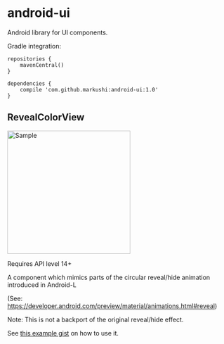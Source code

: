 # android-ui
Android library for UI components.

Gradle integration:

```
repositories {
    mavenCentral()
}

dependencies {
    compile 'com.github.markushi:android-ui:1.0'
}
```

## RevealColorView
<img src="https://raw.githubusercontent.com/markushi/android-ui/master/example.gif" width="280px" alt="Sample" />

Requires API level 14+

A component which mimics parts of the circular reveal/hide animation introduced in Android-L

(See: https://developer.android.com/preview/material/animations.html#reveal)

Note: This is not a backport of the original reveal/hide effect. 

See [this example gist](https://gist.github.com/markushi/68ce8df77bed164b6275) on how to use it.
